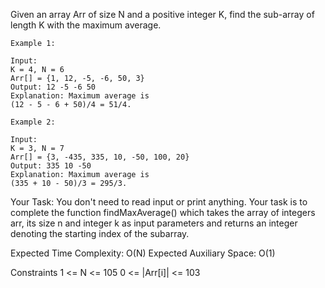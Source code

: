 Given an array Arr of size N and a positive integer K, find the sub-array of length K with the maximum average.

```
Example 1:

Input:
K = 4, N = 6
Arr[] = {1, 12, -5, -6, 50, 3}
Output: 12 -5 -6 50
Explanation: Maximum average is 
(12 - 5 - 6 + 50)/4 = 51/4.
```
```
Example 2:

Input:
K = 3, N = 7
Arr[] = {3, -435, 335, 10, -50, 100, 20}
Output: 335 10 -50
Explanation: Maximum average is 
(335 + 10 - 50)/3 = 295/3.
```
Your Task:
You don't need to read input or print anything. Your task is to complete the function findMaxAverage() which takes the array of integers arr, its size n and integer k as input parameters and returns an integer denoting the starting index of the subarray.


Expected Time Complexity: O(N)
Expected Auxiliary Space: O(1)

Constraints
1 <= N <= 105
0 <= |Arr[i]| <= 103
